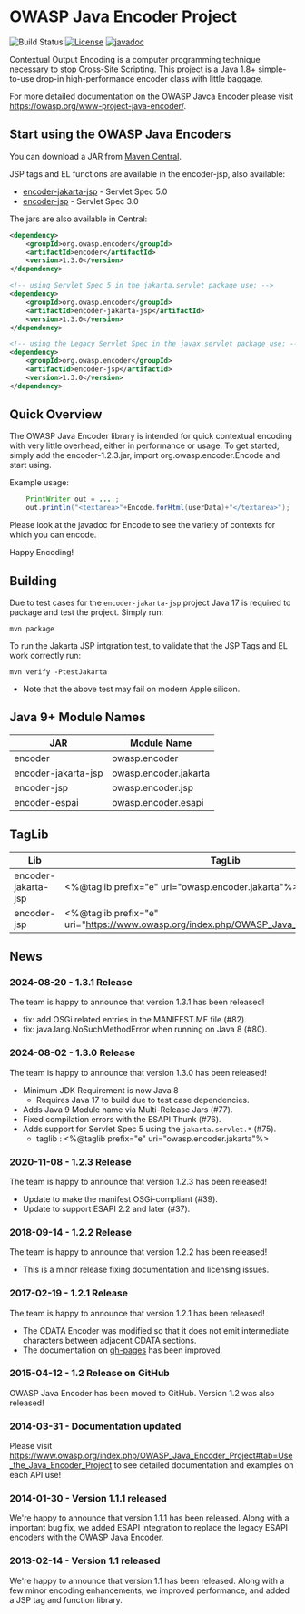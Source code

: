 OWASP Java Encoder Project
==========================

![Build Status](https://github.com/OWASP/owasp-java-encoder/actions/workflows/build.yaml/badge.svg?branch=main) [![License](https://img.shields.io/badge/License-BSD%203--Clause-blue.svg)](https://opensource.org/licenses/BSD-3-Clause) [![javadoc](https://javadoc.io/badge2/org.owasp.encoder/encoder/javadoc.svg)](https://javadoc.io/doc/org.owasp.encoder/encoder)

Contextual Output Encoding is a computer programming technique necessary to stop
Cross-Site Scripting. This project is a Java 1.8+ simple-to-use drop-in high-performance
encoder class with little baggage.

For more detailed documentation on the OWASP Javca Encoder please visit https://owasp.org/www-project-java-encoder/.

Start using the OWASP Java Encoders
-----------------------------------
You can download a JAR from [Maven Central](https://search.maven.org/#search|ga|1|g%3A%22org.owasp.encoder%22%20a%3A%22encoder%22).

JSP tags and EL functions are available in the encoder-jsp, also available:
- [encoder-jakarta-jsp](http://search.maven.org/remotecontent?filepath=org/owasp/encoder/encoder-jakarta-jsp/1.2.3/encoder-jakarta-jsp-1.2.3.jar) - Servlet Spec 5.0
- [encoder-jsp](http://search.maven.org/remotecontent?filepath=org/owasp/encoder/encoder-jsp/1.2.3/encoder-jsp-1.2.3.jar) - Servlet Spec 3.0

The jars are also available in Central:

```xml
<dependency>
    <groupId>org.owasp.encoder</groupId>
    <artifactId>encoder</artifactId>
    <version>1.3.0</version>
</dependency>

<!-- using Servlet Spec 5 in the jakarta.servlet package use: -->
<dependency>
    <groupId>org.owasp.encoder</groupId>
    <artifactId>encoder-jakarta-jsp</artifactId>
    <version>1.3.0</version>
</dependency>

<!-- using the Legacy Servlet Spec in the javax.servlet package use: -->
<dependency>
    <groupId>org.owasp.encoder</groupId>
    <artifactId>encoder-jsp</artifactId>
    <version>1.3.0</version>
</dependency>
```

Quick Overview
--------------
The OWASP Java Encoder library is intended for quick contextual encoding with very little
overhead, either in performance or usage. To get started, simply add the encoder-1.2.3.jar,
import org.owasp.encoder.Encode and start using.

Example usage:

```java
    PrintWriter out = ....;
    out.println("<textarea>"+Encode.forHtml(userData)+"</textarea>");
```

Please look at the javadoc for Encode to see the variety of contexts for which you can encode.

Happy Encoding!

Building
--------

Due to test cases for the `encoder-jakarta-jsp` project Java 17 is required to package and test
the project. Simply run:

```shell
mvn package
```

To run the Jakarta JSP intgration test, to validate that the JSP Tags and EL work correctly run:

```shell
mvn verify -PtestJakarta
```

* Note that the above test may fail on modern Apple silicon.

Java 9+ Module Names
--------------------

| JAR                 | Module Name           |
|---------------------|-----------------------|
| encoder             | owasp.encoder         |
| encoder-jakarta-jsp | owasp.encoder.jakarta |
| encoder-jsp         | owasp.encoder.jsp     |
| encoder-espai       | owasp.encoder.esapi   |


TagLib
--------------------

| Lib                 | TagLib                                                                                        |
|---------------------|-----------------------------------------------------------------------------------------------|
| encoder-jakarta-jsp | &lt;%@taglib prefix="e" uri="owasp.encoder.jakarta"%&gt;                                      |
| encoder-jsp         | &lt;%@taglib prefix="e" uri="https://www.owasp.org/index.php/OWASP_Java_Encoder_Project"%&gt; |


News
----
### 2024-08-20 - 1.3.1 Release
The team is happy to announce that version 1.3.1 has been released!
* fix: add OSGi related entries in the MANIFEST.MF file (#82).
* fix: java.lang.NoSuchMethodError when running on Java 8 (#80).

### 2024-08-02 - 1.3.0 Release
The team is happy to announce that version 1.3.0 has been released!
* Minimum JDK Requirement is now Java 8
  - Requires Java 17 to build due to test case dependencies.
* Adds Java 9 Module name via Multi-Release Jars (#77).
* Fixed compilation errors with the ESAPI Thunk (#76).
* Adds support for Servlet Spec 5 using the `jakarta.servlet.*` (#75).
  - taglib : &lt;%@taglib prefix="e" uri="owasp.encoder.jakarta"%&gt;

### 2020-11-08 - 1.2.3 Release
The team is happy to announce that version 1.2.3 has been released! 
* Update to  make the manifest OSGi-compliant (#39).
* Update to support ESAPI 2.2 and later (#37).

### 2018-09-14 - 1.2.2 Release
The team is happy to announce that version 1.2.2 has been released! 
* This is a minor release fixing documentation and licensing issues.

### 2017-02-19 - 1.2.1 Release
The team is happy to announce that version 1.2.1 has been released! 
* The CDATA Encoder was modified so that it does not emit intermediate characters between adjacent CDATA sections.
* The documentation on [gh-pages](http://owasp.github.io/owasp-java-encoder/) has been improved.

### 2015-04-12 - 1.2 Release on GitHub
OWASP Java Encoder has been moved to GitHub. Version 1.2 was also released!

### 2014-03-31 - Documentation updated
Please visit https://www.owasp.org/index.php/OWASP_Java_Encoder_Project#tab=Use_the_Java_Encoder_Project to see detailed documentation and examples on each API use!

### 2014-01-30 - Version 1.1.1 released
We're happy to announce that version 1.1.1 has been released. Along with a important bug fix, we added ESAPI integration to replace the legacy ESAPI encoders with the OWASP Java Encoder.

### 2013-02-14 - Version 1.1 released
We're happy to announce that version 1.1 has been released. Along with a few minor encoding enhancements, we improved performance, and added a JSP tag and function library.
